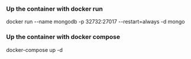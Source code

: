 ### Up the container with docker run
docker run --name mongodb -p 32732:27017 --restart=always -d mongo

### Up the container with docker compose
docker-compose up -d 